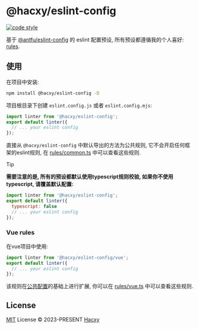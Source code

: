# @hacxy/eslint-config

[![code style](https://antfu.me/badge-code-style.svg)](https://github.com/antfu/eslint-config)

基于 [@antfu/eslint-config](https://github.com/antfu/eslint-config) 的 eslint 配置预设, 所有预设都遵循我的个人喜好: [rules](https://github.com/hacxy/eslint-config/tree/main/src/rules).

## 使用

在项目中安装:
``` sh
npm install @hacxy/eslint-config -D
```

项目根目录下创建 `eslint.config.js` 或者 `eslint.config.mjs`:
```js
import linter from '@hacxy/eslint-config';
export default linter({
  // ... your eslint config
});
```
直接从 `@hacxy/eslint-config` 中默认导出的方法为公共规则, 它不会开启任何框架的eslint规则, 在 [rules/common.ts](https://github.com/hacxy/eslint-config/blob/main/src/rules/common.ts) 中可以查看这些规则.

> [!TIP]
> **需要注意的是, 所有的预设都默认使用typescript规则校验, 如果你不使用typescript, 请覆盖默认配置:**
> ```js
> import linter from '@hacxy/eslint-config';
> export default linter({
>   typescript: false
>   // ... your eslint config
> });
> ```

### Vue rules

在vue项目中使用:

```js
import linter from '@hacxy/eslint-config/vue';
export default linter({
  // ... your eslint config
});
```
该规则在[公共配置](https://github.com/hacxy/eslint-config/blob/main/src/rules/common.ts)的基础上进行扩展, 你可以在 [rules/vue.ts](https://github.com/hacxy/eslint-config/blob/main/src/rules/common.ts) 中可以查看这些规则.

## License

[MIT](./LICENSE) License &copy; 2023-PRESENT [Hacxy](https://github.com/hacxy)
